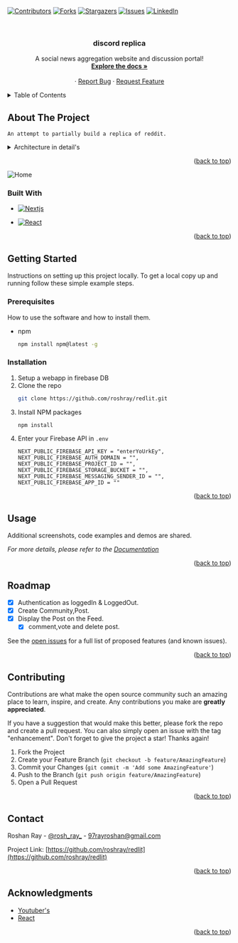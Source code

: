 
<a name="readme-top"></a>

[![Contributors][contributors-shield]][contributors-url]
[![Forks][forks-shield]][forks-url]
[![Stargazers][stars-shield]][stars-url]
[![Issues][issues-shield]][issues-url]
[![LinkedIn][linkedin-shield]][linkedin-url]



<!-- PROJECT LOGO -->
<br />
<div align="center">

<h3 align="center">discord replica</h3>

  <p align="center">
    A social news aggregation website and discussion portal! 
    <br />
    <a href="https://github.com/roshray/redlit"><strong>Explore the docs »</strong></a>
    <br />
    <br />
    ·
    <a href="https://github.com/roshray/redlit/issues">Report Bug</a>
    ·
    <a href="https://github.com/roshray/redlit/issues">Request Feature</a>
  </p>
</div>



<!-- TABLE OF CONTENTS -->
<details>
  <summary>Table of Contents</summary>
  <ol>
    <li>
      <a href="#about-the-project">About The Project</a>
      <ul>
        <li><a href="#built-with">Built With</a></li>
      </ul>
    </li>
    <li>
      <a href="#getting-started">Getting Started</a>
      <ul>
        <li><a href="#prerequisites">Prerequisites</a></li>
        <li><a href="#installation">Installation</a></li>
      </ul>
    </li>
    <li><a href="#usage">Usage</a></li>
    <li><a href="#roadmap">Roadmap</a></li>
    <li><a href="#contributing">Contributing</a></li>
    <li><a href="#contact">Contact</a></li>
    <li><a href="#acknowledgments">Acknowledgments</a></li>
  </ol>
</details>

<!-- ABOUT THE PROJECT -->
## About The Project

`An attempt to partially build a replica of reddit.`

<details>
    <summary>Architecture in detail's</summary> 
    <ol>
      <h4>Functional Requirement</h4>
        <li>Authentication Modal Login & SignUp</li>
          <li>
            TimeLine<p3>Feed from the People and the community you follow!</p3>
          </li>
        <li>TimeLine</li>
        <li>Create a Post</li>
            <li>Post: Title & Text Bos and submit</li>
            <li>Images & Videos : Upload</li>
            <h4>On hold Features</h4>
            <li> `Link` | `Poll` | `Talk with mic`</li>
    </ol>

`State Management:`

* Local State  : useState()
* Global state : Recoil
* server state : ?
* URL state    : Nextjs [useRouter()]

`Firestore :  a document reference, creating a community`

* `Database`: `users & community`
* `users` can join many community
* `community` can have many users |  `Many to Many relation`
* `Atomic Operations`: Firestore supports atomic ops to read and write data.
  2 types : `Transactional` & `Batched Writes`.

* `Transactional`  : a set of `read` & `write` operations on one or more documents.
* `Batched Writes` : a set of `write` operations on one or more documents.

`Votes on Posts` : The most fun part of this project.
* `UpVote` or `DownVote`
* voting function's : `upvote` ,`downvote` , `removing the Vote (upvote => neutral or downvote => neutral)` and `Flipping the Vote (up => down or down => up)`

<h3>Non-Functional Requirements
  <li>High Availability <p1>  People Feed </p1></li>
  <li>Latency</li>
  <li>Scale</li>
  <li>Fault tolerant</li>
</h3>  

</details>

<p align="right">(<a href="#readme-top">back to top</a>)</p>

![Home](/frontend/public/images/reddit_homepage.png)


### Built With

* [![Nextjs][Next.js]][Next-url]

* [![React][React.js]][React-url]


<p align="right">(<a href="#readme-top">back to top</a>)</p>



<!-- GETTING STARTED -->
## Getting Started

Instructions on setting up this project locally.
To get a local copy up and running follow these simple example steps.

### Prerequisites

How to use the software and how to install them.
* npm
  ```sh
  npm install npm@latest -g
  ```

### Installation

1. Setup a webapp in firebase DB
2. Clone the repo
   ```sh
   git clone https://github.com/roshray/redlit.git
   ```
3. Install NPM packages
   ```sh
   npm install
   ```
4. Enter your Firebase API in `.env`
   ```
   NEXT_PUBLIC_FIREBASE_API_KEY = "enterYoUrkEy",
   NEXT_PUBLIC_FIREBASE_AUTH_DOMAIN = "",
   NEXT_PUBLIC_FIREBASE_PROJECT_ID = "",
   NEXT_PUBLIC_FIREBASE_STORAGE_BUCKET = "",
   NEXT_PUBLIC_FIREBASE_MESSAGING_SENDER_ID = "",
   NEXT_PUBLIC_FIREBASE_APP_ID = ""

   ```

<p align="right">(<a href="#readme-top">back to top</a>)</p>



<!-- USAGE EXAMPLES -->
## Usage

Additional screenshots, code examples and demos are shared.

_For more details, please refer to the [Documentation](https://github.com/roshray/redlit/blob/main/frontend/README.md)_

<p align="right">(<a href="#readme-top">back to top</a>)</p>



<!-- ROADMAP -->
## Roadmap

- [X] Authentication as loggedIn & LoggedOut. 
- [X] Create Community,Post.
- [X] Display the Post on the Feed.
    - [X] comment,vote and delete post.

See the [open issues](https://github.com/roshray/redlit/issues) for a full list of proposed features (and known issues).

<p align="right">(<a href="#readme-top">back to top</a>)</p>



<!-- CONTRIBUTING -->
## Contributing

Contributions are what make the open source community such an amazing place to learn, inspire, and create. Any contributions you make are **greatly appreciated**.

If you have a suggestion that would make this better, please fork the repo and create a pull request. You can also simply open an issue with the tag "enhancement".
Don't forget to give the project a star! Thanks again!

1. Fork the Project
2. Create your Feature Branch (`git checkout -b feature/AmazingFeature`)
3. Commit your Changes (`git commit -m 'Add some AmazingFeature'`)
4. Push to the Branch (`git push origin feature/AmazingFeature`)
5. Open a Pull Request

<p align="right">(<a href="#readme-top">back to top</a>)</p>


<!-- CONTACT -->
## Contact

Roshan Ray - [@rosh_ray_](https://twitter.com/rosh_ray_) - 97rayroshan@gmail.com

Project Link: [https://github.com/roshray/redlit](https://github.com/roshray/redlit)

<p align="right">(<a href="#readme-top">back to top</a>)</p>



<!-- ACKNOWLEDGMENTS -->
## Acknowledgments

* [Youtuber's](https://youtube.com)
* [React](https://react.org/)


<p align="right">(<a href="#readme-top">back to top</a>)</p>



<!-- MARKDOWN LINKS & IMAGES -->
<!-- https://www.markdownguide.org/basic-syntax/#reference-style-links -->
[contributors-shield]: https://img.shields.io/github/contributors/roshray/redlit.svg?style=for-the-badge
[contributors-url]: https://github.com/roshray/redlit/commits/
[forks-shield]: https://img.shields.io/github/forks/roshray/redlit.svg?style=for-the-badge
[forks-url]: https://github.com/roshray/redlit/network/members
[stars-shield]: https://img.shields.io/github/stars/roshray/redlit.svg?style=for-the-badge
[stars-url]: https://github.com/roshray/redlit/stargazers
[issues-shield]: https://img.shields.io/github/issues/roshray/redlit.svg?style=for-the-badge
[issues-url]: https://github.com/roshray/redlit/issues
[license-shield]: https://img.shields.io/github/license/roshray/redlit.svg?style=for-the-badge
[license-url]: https://github.com/roshray/redlit/blob/master/LICENSE.txt
[linkedin-shield]: https://img.shields.io/badge/-LinkedIn-black.svg?style=for-the-badge&logo=linkedin&colorB=555
[linkedin-url]: https://linkedin.com/in/roshanray/
[product-screenshot]: https://github.com/roshray/redlit/blob/main/redlit.png
[Next.js]: https://img.shields.io/badge/next.js-000000?style=for-the-badge&logo=nextdotjs&logoColor=white
[Next-url]: https://nextjs.org/
[React.js]: https://img.shields.io/badge/React-20232A?style=for-the-badge&logo=react&logoColor=61DAFB
[React-url]: https://reactjs.org/



